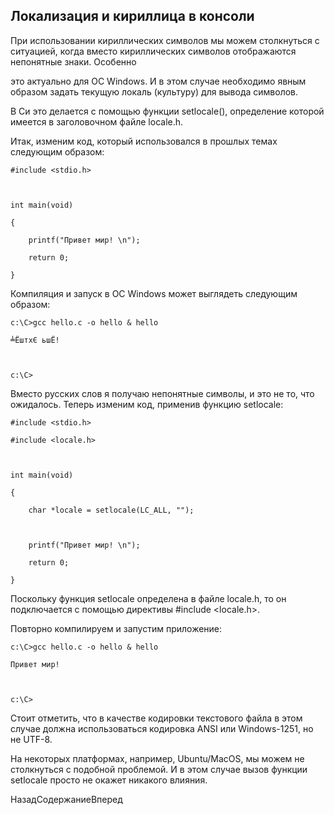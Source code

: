 ## Локализация и кириллица в консоли

При использовании кириллических символов мы можем столкнуться с ситуацией, когда вместо кириллических символов отображаются непонятные знаки. Особенно 
это актуально для ОС Windows. И в этом случае необходимо явным образом задать текущую локаль (культуру) для вывода символов. 
В Си это делается с помощью функции setlocale(), определение которой имеется в заголовочном файле locale.h.

Итак, изменим код, который использовался в прошлых темах следующим образом:

```
#include <stdio.h>

int main(void)
{
	printf("Привет мир! \n");
	return 0;
}
```

Компиляция и запуск в ОС Windows может выглядеть следующим образом:

```
c:\C>gcc hello.c -o hello & hello
╧ЁштхЄ ьшЁ!

c:\C>
```

Вместо русских слов я получаю непонятные символы, и это не то, что ожидалось. Теперь изменим код, применив функцию setlocale:

```
#include <stdio.h>
#include <locale.h>

int main(void)
{
	char *locale = setlocale(LC_ALL, "");
	
	printf("Привет мир! \n");
	return 0;
}
```

Поскольку функция setlocale определена в файле locale.h, то он подключается с помощью директивы #include <locale.h>.

Повторно компилируем и запустим приложение:

```
c:\C>gcc hello.c -o hello & hello
Привет мир!

c:\C>
```

Стоит отметить, что в качестве кодировки текстового файла в этом случае должна использоваться кодировка ANSI или Windows-1251, но не UTF-8.

На некоторых платформах, например, Ubuntu/MacOS, мы можем не столкнуться с подобной проблемой. И в этом случае вызов функции setlocale просто не окажет никакого влияния.

НазадСодержаниеВперед

